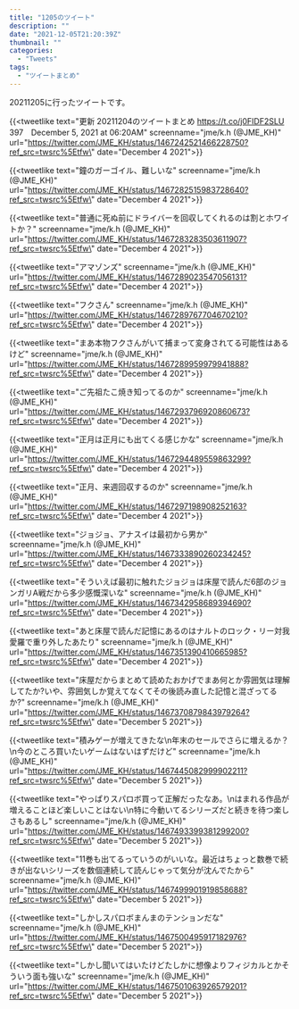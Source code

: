 ```yaml
---
title: "1205のツイート"
description: ""
date: "2021-12-05T21:20:39Z"
thumbnail: ""
categories:
  - "Tweets"
tags:
  - "ツイートまとめ"
---
```

20211205に行ったツイートです。
<!--more-->
{{<tweetlike text=\"更新 20211204のツイートまとめ https://t.co/j0FIDF2SLU 397　December 5, 2021 at 06:20AM\" screenname=\"jme/k.h (@JME_KH)\" url=\"https://twitter.com/JME_KH/status/1467242521466228750?ref_src=twsrc%5Etfw\" date=\"December 4 2021\">}}

{{<tweetlike text=\"鐘のガーゴイル、難しいな\" screenname=\"jme/k.h (@JME_KH)\" url=\"https://twitter.com/JME_KH/status/1467282515983728640?ref_src=twsrc%5Etfw\" date=\"December 4 2021\">}}

{{<tweetlike text=\"普通に死ぬ前にドライバーを回収してくれるのは割とホワイトか？\" screenname=\"jme/k.h (@JME_KH)\" url=\"https://twitter.com/JME_KH/status/1467283283503611907?ref_src=twsrc%5Etfw\" date=\"December 4 2021\">}}

{{<tweetlike text=\"アマゾンズ\" screenname=\"jme/k.h (@JME_KH)\" url=\"https://twitter.com/JME_KH/status/1467289023547056131?ref_src=twsrc%5Etfw\" date=\"December 4 2021\">}}

{{<tweetlike text=\"フクさん\" screenname=\"jme/k.h (@JME_KH)\" url=\"https://twitter.com/JME_KH/status/1467289767704670210?ref_src=twsrc%5Etfw\" date=\"December 4 2021\">}}

{{<tweetlike text=\"まあ本物フクさんがいて捕まって変身されてる可能性はあるけど\" screenname=\"jme/k.h (@JME_KH)\" url=\"https://twitter.com/JME_KH/status/1467289959979941888?ref_src=twsrc%5Etfw\" date=\"December 4 2021\">}}

{{<tweetlike text=\"ご先祖たこ焼き知ってるのか\" screenname=\"jme/k.h (@JME_KH)\" url=\"https://twitter.com/JME_KH/status/1467293796920860673?ref_src=twsrc%5Etfw\" date=\"December 4 2021\">}}

{{<tweetlike text=\"正月は正月にも出てくる感じかな\" screenname=\"jme/k.h (@JME_KH)\" url=\"https://twitter.com/JME_KH/status/1467294489559863299?ref_src=twsrc%5Etfw\" date=\"December 4 2021\">}}

{{<tweetlike text=\"正月、来週回収するのか\" screenname=\"jme/k.h (@JME_KH)\" url=\"https://twitter.com/JME_KH/status/1467297198908252163?ref_src=twsrc%5Etfw\" date=\"December 4 2021\">}}

{{<tweetlike text=\"ジョジョ、アナスイは最初から男か\" screenname=\"jme/k.h (@JME_KH)\" url=\"https://twitter.com/JME_KH/status/1467333890260234245?ref_src=twsrc%5Etfw\" date=\"December 4 2021\">}}

{{<tweetlike text=\"そういえば最初に触れたジョジョは床屋で読んだ6部のジョンガリA戦だから多少感慨深いな\" screenname=\"jme/k.h (@JME_KH)\" url=\"https://twitter.com/JME_KH/status/1467342958689394690?ref_src=twsrc%5Etfw\" date=\"December 4 2021\">}}

{{<tweetlike text=\"あと床屋で読んだ記憶にあるのはナルトのロック・リー対我愛羅で重り外したあたり\" screenname=\"jme/k.h (@JME_KH)\" url=\"https://twitter.com/JME_KH/status/1467351390410665985?ref_src=twsrc%5Etfw\" date=\"December 4 2021\">}}

{{<tweetlike text=\"床屋だからまとめて読めたおかげでまあ何とか雰囲気は理解してたか?いや、雰囲気しか覚えてなくてその後読み直した記憶と混ざってるか?\" screenname=\"jme/k.h (@JME_KH)\" url=\"https://twitter.com/JME_KH/status/1467370879843979264?ref_src=twsrc%5Etfw\" date=\"December 5 2021\">}}

{{<tweetlike text=\"積みゲーが増えてきたな\n年末のセールでさらに増えるか？\n今のところ買いたいゲームはないはずだけど\" screenname=\"jme/k.h (@JME_KH)\" url=\"https://twitter.com/JME_KH/status/1467445082999902211?ref_src=twsrc%5Etfw\" date=\"December 5 2021\">}}

{{<tweetlike text=\"やっぱりスパロボ買って正解だったなあ。\nはまれる作品が増えることほど楽しいことはない\n特に今動いてるシリーズだと続きを待つ楽しさもあるし\" screenname=\"jme/k.h (@JME_KH)\" url=\"https://twitter.com/JME_KH/status/1467493399381299200?ref_src=twsrc%5Etfw\" date=\"December 5 2021\">}}

{{<tweetlike text=\"11巻も出てるっていうのがいいな。最近はちょっと数巻で続きが出ないシリーズを数個連続して読んじゃって気分が沈んでたから\" screenname=\"jme/k.h (@JME_KH)\" url=\"https://twitter.com/JME_KH/status/1467499901919858688?ref_src=twsrc%5Etfw\" date=\"December 5 2021\">}}

{{<tweetlike text=\"しかしスパロボまんまのテンションだな\" screenname=\"jme/k.h (@JME_KH)\" url=\"https://twitter.com/JME_KH/status/1467500495917182976?ref_src=twsrc%5Etfw\" date=\"December 5 2021\">}}

{{<tweetlike text=\"しかし聞いてはいたけどたしかに想像よりフィジカルとかそういう面も強いな\" screenname=\"jme/k.h (@JME_KH)\" url=\"https://twitter.com/JME_KH/status/1467501063926579201?ref_src=twsrc%5Etfw\" date=\"December 5 2021\">}}

